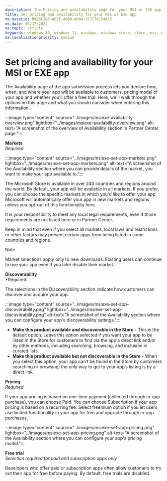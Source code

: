 ```yaml
---
description: The Pricing and availability page for your MSI or EXE app lets you determine how much your app will cost, whether you'll offer a free trial, and how, when, and where it will be available to customers.
title: Set pricing and availability for your MSI or EXE app
ms.assetid: B9B8C1B6-ADEF-4089-A004-317C70C54A32
ms.date: 05/17/2022
ms.topic: article
keywords: windows 10, windows 11, windows, windows store, store, msi, exe, unpackaged, unpackaged app, desktop app, traditional desktop app, price, available, discoverable, free trial, trials, trial, apps, release date
ms.localizationpriority: medium
---
```


# Set pricing and availability for your MSI or EXE app

The Availability page of the app submission process lets you declare how, when, and where your app will be available to customers, pricing model of your app and whether you'll offer a free trial. Here, we'll walk through the options on this page and what you should consider when entering this information.

:::image type="content" source="../images/msiexe-availability-overview.png" lightbox="../images/msiexe-availability-overview.png" alt-text="A screenshot of the overview of Availability section in Partner Center page.":::

**Markets**<br>*Required*

:::image type="content" source="../images/msiexe-set-app-markets.png" lightbox="../images/msiexe-set-app-markets.png" alt-text="A screenshot of the Availability section where you can provide details of the market, you want to make your app available to.":::

The Microsoft Store is available in over 240 countries and regions around the world.  By default, your app will be available in all markets. If you prefer, you can choose the specific markets in which you'd like to offer your app. Microsoft will automatically offer your app in new markets and regions unless  you opt-out of this functionality here.

It is your responsibility to meet any local legal requirements, even if those requirements are not listed here or in Partner Center.

Keep in mind that even if you select all markets, local laws and restrictions or other factors may prevent certain apps from being listed in some countries and regions.

> [!NOTE]
> Market selections apply only to new downloads. Existing users can continue to use your app even if you later disable their market.

**Discoverability**<br>*Required

The selections in the Discoverability section indicate how customers can discover and acquire your app.

:::image type="content" source="../images/msiexe-set-app-discoverability.png" lightbox="../images/msiexe-set-app-discoverability.png" alt-text="A screenshot of the Availability section where you can configure your app's discoverability settings.":::

- **Make this product available and discoverable in the Store** - This is the default option. Leave this option selected if you want your app to be listed in the Store for customers to find via the app's direct link and/or by other methods, including searching, browsing, and inclusion in curated lists.
- **Make this product available but not discoverable in the Store** - When you select this option, your app can’t be found in the Store by customers searching or browsing; the only way to get to your app’s listing is by a direct link.

**Pricing**<br>*Required*

If your app pricing is based on one-time payment (collected through in-app purchase), you can choose Paid. You can choose Subscription if your app pricing is based on a recurring fee. Select freemium option if you let users use limited functionality in your app for free and upgrade through in-app purchases.

:::image type="content" source="../images/msiexe-set-app-pricing.png" lightbox="../images/msiexe-set-app-pricing.png" alt-text="A screenshot of the Availability section where you can configure your app's pricing model.":::

**Free trial**<br>*Selection required for paid and subscription apps only*

Developers who offer paid or subscription apps often allow customers to try out their app for free before paying. By default, free trials are disabled.
